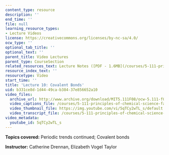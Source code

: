 ```yaml
---
content_type: resource
description: ''
end_time: ''
file: null
learning_resource_types:
- Lecture Videos
license: https://creativecommons.org/licenses/by-nc-sa/4.0/
ocw_type: ''
optional_tab_title: ''
optional_text: ''
parent_title: Video Lectures
parent_type: CourseSection
related_resources_text: Lecture Notes ([PDF - 1.6MB](/courses/5-111-principles-of-chemical-science-fall-2008/resources/lecnotes10))
resource_index_text: ''
resourcetype: Video
start_time: ''
title: 'Lecture 10: Covalent Bonds'
uid: b331ce8d-1d44-49ca-b384-37e856652a10
video_files:
  archive_url: http://www.archive.org/download/MIT5.111F08/ocw-5.111-f08-lec10_300k.mp4
  video_captions_file: /courses/5-111-principles-of-chemical-science-fall-2008/aafc3111a60c59ac99cf769523b5cf84_5qTCy2wTL_s.vtt
  video_thumbnail_file: https://img.youtube.com/vi/5qTCy2wTL_s/default.jpg
  video_transcript_file: /courses/5-111-principles-of-chemical-science-fall-2008/39ae4c2c5a8776c29803413781af009c_5qTCy2wTL_s.pdf
video_metadata:
  youtube_id: 5qTCy2wTL_s
---
```


**Topics covered:** Periodic trends continued; Covalent bonds

**Instructor:** Catherine Drennan, Elizabeth Vogel Taylor

